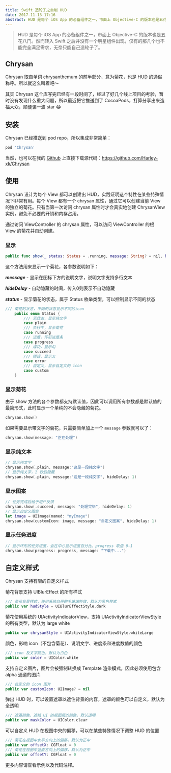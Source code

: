 ```yaml
---
title: Swift 造轮子之自制 HUD
date: 2017-11-13 17:16
abstract: HUD 是每个 iOS App 的必备组件之一，市面上 Objective-C 的版本也是五花八门。然而转入 Swift 之后并没有一个明星组件出现，仅有的那几个也不能完全满足需求，无奈只能自己造轮子了
---
```


> HUD 是每个 iOS App 的必备组件之一，市面上 Objective-C 的版本也是五花八门。然而转入 Swift 之后并没有一个明星组件出现，仅有的那几个也不能完全满足需求，无奈只能自己造轮子了。

## Chrysan

Chrysan 取自单词 chrysanthemum 的前半部分，意为菊花，也是 HUD 的通俗称呼。所以就这么叫着吧～

其实 Chrysan 这个库写完已经有一段时间了，经过了好几个线上项目的考验，暂时没有发现什么重大问题，所以最近把它推送到了 CocoaPods，打算分享出来造福大众，顺便骗一波 star 😂

## 安装

Chrysan 已经推送到 pod repo，所以集成非常简单：

```ruby
pod 'Chrysan'
```

当然，也可以在我的 [Github](https://github.com/Harley-xk/) 上直接下载源代码：https://github.com/Harley-xk/Chrysan

## 使用

Chrysan 设计为每个 View 都可以创建出 HUD，实践证明这个特性在某些特殊情况下非常有用。每个 View 都有一个 chrysan 属性，通过它可以创建当前 View 的独立的菊花。只有当第一次访问 chrysan 属性时才会真实地创建 ChrysanView 实例，避免不必要的开销和内存占用。

通过访问 ViewController 的 chrysan 属性，可以访问 ViewController 的根 View 的菊花并自动创建。

### 显示

```swift
public func show(_ status: Status = .running, message: String? = nil, hideDelay delay: Double = 0)
```

这个方法用来显示一个菊花，各参数说明如下：

***message*** - 显示在图标下方的说明文字，说明文字支持多行文本

***hideDelay*** - 自动隐藏的时间，传入0则表示不自动隐藏

***status*** - 显示菊花的状态，属于 Status 枚举类型，可以控制显示不同的状态

```swift
/// 菊花的状态，不同的状态显示不同的icon
    public enum Status {
        /// 无状态，显示纯文字
        case plain
        /// 执行中，显示菊花
        case running
        /// 进度，环形进度条
        case progress
        /// 成功，显示勾
        case succeed
        /// 错误，显示叉
        case error
        /// 自定义，显示自定义的 icon
        case custom
    }
```

### 显示菊花

由于 show 方法的各个参数都支持默认值，因此可以调用所有参数都是默认值的最简形式，此时显示一个单纯的不会隐藏的菊花。

```swift
chrysan.show()
```

如果需要显示带文字的菊花，只需要简单加上一个 `message` 参数就可以了：

``` swift
chrysan.show(message: "正在处理")
```

### 显示纯文本

```swift
// 显示纯文字
chrysan.show(.plain, message:"这是一段纯文字")
// 显示纯文字，1 秒后隐藏
chrysan.show(.plain, message:"这是一段纯文字", hideDelay: 1)
```

### 显示图案

```swift
// 任务完成后给予用户反馈
chrysan.show(.succeed, message: "处理完毕", hideDelay: 1)
// 显示自定义图案
let image = UIImage(named: "myImage")
chrysan.show(customIcon: image, message: "自定义图案", hideDelay: 1)
```

### 显示任务进度

```swift
// 显示环形的任务进度，会在中心显示进度百分比，progress 取值 0-1
chrysan.show(progress: progress, message: "下载中...")
```

## 自定义样式

Chrysan 支持有限的自定义样式

菊花背景支持 UIBlurEffect 的所有样式

```swift
/// 菊花背景样式，使用系统自带的毛玻璃特效，默认为黑色样式
public var hudStyle = UIBlurEffectStyle.dark
```

菊花使用系统的 UIActivityIndicatorView，支持 UIActivityIndicatorViewStyle 的所有类型，默认为 large white

```swift
public var chrysanStyle = UIActivityIndicatorViewStyle.whiteLarge
```

颜色，影响 icon（不包含菊花）、说明文字、进度条和进度数值的颜色

```swift
/// icon 及文字颜色，默认为白色
public var color = UIColor.white
```

支持自定义图片，图片会被强制转换成 Template 渲染模式，因此必须使用包含 alpha 通道的图片

```swift
/// 自定义的 icon 图片
public var customIcon: UIImage? = nil
```

弹出 HUD 时，可以设置遮罩以遮住背景的内容，遮罩的颜色可以自定义，默认为全透明

```swift
/// 遮罩颜色，遮挡 UI 的视图层的颜色，默认透明
public var maskColor = UIColor.clear
```

可以自定义 HUD 在视图中央的偏移，可以在某些特殊情况下调整 HUD 的位置

```swift
/// 菊花在视图中水平方向上的偏移，默认为正中
public var offsetX: CGFloat = 0
/// 菊花在视图中竖直方向上的偏移，默认为正中
public var offsetY: CGFloat = 0
```

更多内容请查看示例以及代码注释。
